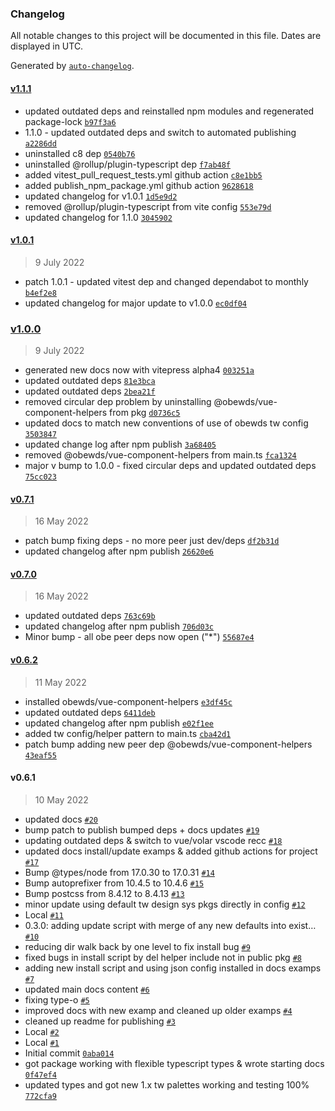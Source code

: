 ### Changelog

All notable changes to this project will be documented in this file. Dates are displayed in UTC.

Generated by [`auto-changelog`](https://github.com/CookPete/auto-changelog).

#### [v1.1.1](https://github.com/obewds/obewds-tw-config/compare/v1.0.1...v1.1.1)

- updated outdated deps and reinstalled npm modules and regenerated package-lock [`b97f3a6`](https://github.com/obewds/obewds-tw-config/commit/b97f3a606add662cdeac20dc72059a7724388425)
- 1.1.0 - updated outdated deps and switch to automated publishing [`a2286dd`](https://github.com/obewds/obewds-tw-config/commit/a2286dd4a06f9768e42fc9262c48f8ee4d071cc9)
- uninstalled c8 dep [`0540b76`](https://github.com/obewds/obewds-tw-config/commit/0540b765aa6e7c37a943de6a9399d19e4cb9824a)
- uninstalled @rollup/plugin-typescript dep [`f7ab48f`](https://github.com/obewds/obewds-tw-config/commit/f7ab48f2fbe5a293ad46535727df57c4f379955a)
- added vitest_pull_request_tests.yml github action [`c8e1bb5`](https://github.com/obewds/obewds-tw-config/commit/c8e1bb54df02de90201771e310516f37c7ffc9fb)
- added publish_npm_package.yml github action [`9628618`](https://github.com/obewds/obewds-tw-config/commit/96286183a9484d47652128a6385d60a381ca8a4b)
- updated changelog for v1.0.1 [`1d5e9d2`](https://github.com/obewds/obewds-tw-config/commit/1d5e9d25f6f1179922e134d4ba399c2009995c3a)
- removed @rollup/plugin-typescript from vite config [`553e79d`](https://github.com/obewds/obewds-tw-config/commit/553e79d6b5c5c0c89addedc8614cc8e47681ac10)
- updated changelog for 1.1.0 [`3045902`](https://github.com/obewds/obewds-tw-config/commit/304590251deea7f97b7bf522391c1983bc5f9e1a)

#### [v1.0.1](https://github.com/obewds/obewds-tw-config/compare/v1.0.0...v1.0.1)

> 9 July 2022

- patch 1.0.1 - updated vitest dep and changed dependabot to monthly [`b4ef2e8`](https://github.com/obewds/obewds-tw-config/commit/b4ef2e8c4bedf75c3722a5f1a6d72fb1ab355515)
- updated changelog for major update to v1.0.0 [`ec0df04`](https://github.com/obewds/obewds-tw-config/commit/ec0df04364852c27f8aeed03488908dc22abb993)

### [v1.0.0](https://github.com/obewds/obewds-tw-config/compare/v0.7.1...v1.0.0)

> 9 July 2022

- generated new docs now with vitepress alpha4 [`003251a`](https://github.com/obewds/obewds-tw-config/commit/003251ae761bf6903cbb87da40d23a279349c37c)
- updated outdated deps [`81e3bca`](https://github.com/obewds/obewds-tw-config/commit/81e3bca426fad6a54c07cafd28847d5499d76798)
- updated outdated deps [`2bea21f`](https://github.com/obewds/obewds-tw-config/commit/2bea21f954f0d4d18747ffe16fe292c90260403a)
- removed circular dep problem by uninstalling @obewds/vue-component-helpers from pkg [`d0736c5`](https://github.com/obewds/obewds-tw-config/commit/d0736c53c9b1036e48ebc8e0e957cf86080a2942)
- updated docs to match new conventions of use of obewds tw config [`3503847`](https://github.com/obewds/obewds-tw-config/commit/3503847bfb87f0488ce923c457d0d68a6b53ddb6)
- updated change log after npm publish [`3a68405`](https://github.com/obewds/obewds-tw-config/commit/3a68405bcb94f2d52796b1bd884124265b06328c)
- removed @obewds/vue-component-helpers from main.ts [`fca1324`](https://github.com/obewds/obewds-tw-config/commit/fca1324b11f3209e9581f0d6f5a0cb8008871445)
- major v bump to 1.0.0 - fixed circular deps and updated outdated deps [`75cc023`](https://github.com/obewds/obewds-tw-config/commit/75cc023e49db15955a88134b0925e5450439d2ab)

#### [v0.7.1](https://github.com/obewds/obewds-tw-config/compare/v0.7.0...v0.7.1)

> 16 May 2022

- patch bump fixing deps - no more peer just dev/deps [`df2b31d`](https://github.com/obewds/obewds-tw-config/commit/df2b31d260e1857f33186e72bdd330b2f8607271)
- updated changelog after npm publish [`26620e6`](https://github.com/obewds/obewds-tw-config/commit/26620e60d2be81c21adb1429573cf1cb990487b8)

#### [v0.7.0](https://github.com/obewds/obewds-tw-config/compare/v0.6.2...v0.7.0)

> 16 May 2022

- updated outdated deps [`763c69b`](https://github.com/obewds/obewds-tw-config/commit/763c69b73ef18ccf1a78eacbda1e465d534a8507)
- updated changelog after npm publish [`706d03c`](https://github.com/obewds/obewds-tw-config/commit/706d03c19aa540cd23697bd0c983f44a891fc285)
- Minor bump - all obe peer deps now open ("*") [`55687e4`](https://github.com/obewds/obewds-tw-config/commit/55687e463a0d4f20ba81a18784c679cd78ce9f0b)

#### [v0.6.2](https://github.com/obewds/obewds-tw-config/compare/v0.6.1...v0.6.2)

> 11 May 2022

- installed obewds/vue-component-helpers [`e3df45c`](https://github.com/obewds/obewds-tw-config/commit/e3df45cf8c535d4a319ff5cf8ea836808ee5e19f)
- updated outdated deps [`6411deb`](https://github.com/obewds/obewds-tw-config/commit/6411debedaeeec827c1e151e3aed4ed370b31276)
- updated changelog after npm publish [`e02f1ee`](https://github.com/obewds/obewds-tw-config/commit/e02f1eee6dd15fd92a59beff29ecc206238e32d1)
- added tw config/helper pattern to main.ts [`cba42d1`](https://github.com/obewds/obewds-tw-config/commit/cba42d1ec58a0a0e1319e7915f4a685260d8a45e)
- patch bump adding new peer dep @obewds/vue-component-helpers [`43eaf55`](https://github.com/obewds/obewds-tw-config/commit/43eaf55943925fe63d2aa0ef334bf3804317fa00)

#### v0.6.1

> 10 May 2022

- updated docs [`#20`](https://github.com/obewds/obewds-tw-config/pull/20)
- bump patch to publish bumped deps + docs updates [`#19`](https://github.com/obewds/obewds-tw-config/pull/19)
- updating outdated deps & switch to vue/volar vscode recc [`#18`](https://github.com/obewds/obewds-tw-config/pull/18)
- updated docs install/update examps & added github actions for project [`#17`](https://github.com/obewds/obewds-tw-config/pull/17)
- Bump @types/node from 17.0.30 to 17.0.31 [`#14`](https://github.com/obewds/obewds-tw-config/pull/14)
- Bump autoprefixer from 10.4.5 to 10.4.6 [`#15`](https://github.com/obewds/obewds-tw-config/pull/15)
- Bump postcss from 8.4.12 to 8.4.13 [`#13`](https://github.com/obewds/obewds-tw-config/pull/13)
- minor update using default tw design sys pkgs directly in config [`#12`](https://github.com/obewds/obewds-tw-config/pull/12)
- Local [`#11`](https://github.com/obewds/obewds-tw-config/pull/11)
- 0.3.0: adding update script with merge of any new defaults into exist… [`#10`](https://github.com/obewds/obewds-tw-config/pull/10)
- reducing dir walk back by one level to fix install bug [`#9`](https://github.com/obewds/obewds-tw-config/pull/9)
- fixed bugs in install script by del helper include not in public pkg [`#8`](https://github.com/obewds/obewds-tw-config/pull/8)
- adding new install script and using json config installed in docs examps [`#7`](https://github.com/obewds/obewds-tw-config/pull/7)
- updated main docs content [`#6`](https://github.com/obewds/obewds-tw-config/pull/6)
- fixing type-o [`#5`](https://github.com/obewds/obewds-tw-config/pull/5)
- improved docs with new examp and cleaned up older examps [`#4`](https://github.com/obewds/obewds-tw-config/pull/4)
- cleaned up readme for publishing [`#3`](https://github.com/obewds/obewds-tw-config/pull/3)
- Local [`#2`](https://github.com/obewds/obewds-tw-config/pull/2)
- Local [`#1`](https://github.com/obewds/obewds-tw-config/pull/1)
- Initial commit [`0aba014`](https://github.com/obewds/obewds-tw-config/commit/0aba01429f434f6b1630e6157dd73046af36d8af)
- got package working with flexible typescript types & wrote starting docs [`0f47ef4`](https://github.com/obewds/obewds-tw-config/commit/0f47ef466611ce6f62c6eb250dace2d2c15a915c)
- updated types and got new 1.x tw palettes working and testing 100% [`772cfa9`](https://github.com/obewds/obewds-tw-config/commit/772cfa9b9b6eac64370b37271e048c4303d03e8f)
